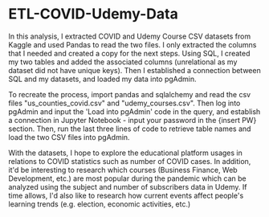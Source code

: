 # ETL-COVID-Udemy-Data

In this analysis, I extracted COVID and Udemy Course CSV datasets from Kaggle and used Pandas to read the two files. I only extracted the columns that I needed and created a copy for the next steps. Using SQL, I created my two tables and added the associated columns (unrelational as my dataset did not have unique keys). Then I established a connection between SQL and my datasets, and loaded my data into pgAdmin. 

To recreate the process, import pandas and sqlalchemy and read the csv files "us_counties_covid.csv" and "udemy_courses.csv". Then log into pgAdmin and input the 'Load into pgAdmin' code in the query, and establish a connection in Jupyter Notebook - input your password in the {insert PW} section. Then, run the last three lines of code to retrieve table names and load the two CSV files into pgAdmin. 

With the datasets, I hope to explore the educational platform usages in relations to COVID statistics such as number of COVID cases. In addition, it'd be interesting to research which courses (Business Finance, Web Development, etc.) are most popular during the pandemic which can be analyzed using the subject and number of subscribers data in Udemy. If time allows, I'd also like to research how current events affect people's learning trends (e.g. election, economic activities, etc.)
